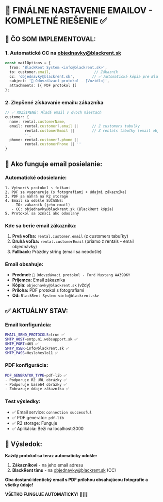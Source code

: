 # 📧 FINÁLNE NASTAVENIE EMAILOV - KOMPLETNÉ RIEŠENIE ✅

## 🎯 **ČO SOM IMPLEMENTOVAL:**

### 1. **Automatické CC na objednavky@blackrent.sk**
```typescript
const mailOptions = {
  from: 'BlackRent System <info@blackrent.sk>',
  to: customer.email,                    // Zákazník
  cc: 'objednavky@blackrent.sk',        // ✅ Automatická kópia pre BlackRent
  subject: '📄 Odovzdávací protokol - [Vozidlo]',
  attachments: [{ PDF protokol }]
};
```

### 2. **Zlepšené získavanie emailu zákazníka**
```typescript
// ✅ ROZŠÍRENÉ: Hľadá email v dvoch miestach
customer: {
  name: rental.customerName,
  email: rental.customer?.email ||      // Z customers tabuľky
         rental.customerEmail ||        // Z rentals tabuľky (email objednávky)
         '',
  phone: rental.customer?.phone || 
         rental.customerPhone || ''
}
```

## 📧 **Ako funguje email posielanie:**

### **Automatické odosielanie:**
```
1. Vytvoríš protokol s fotkami
2. PDF sa vygeneruje (s fotografiami + údajmi zákazníka)
3. PDF sa nahrá na R2 storage  
4. Email sa odošle SÚČASNE:
   - TO: zákazník (jeho email)
   - CC: objednavky@blackrent.sk (BlackRent kópia)
5. Protokol sa označí ako odoslaný
```

### **Kde sa berie email zákazníka:**
1. **Prvá voľba:** `rental.customer.email` (z customers tabuľky)
2. **Druhá voľba:** `rental.customerEmail` (priamo z rentals - email objednávky)
3. **Fallback:** Prázdny string (email sa neodošle)

### **Email obsahuje:**
- **Predmet:** `📄 Odovzdávací protokol - Ford Mustang AA399KY`
- **Príjemca:** Email zákazníka
- **Kópia:** `objednavky@blackrent.sk` (vždy)
- **Príloha:** PDF protokol s fotografiami
- **Od:** `BlackRent System <info@blackrent.sk>`

## ✅ **AKTUÁLNY STAV:**

### **Email konfigurácia:**
```bash
EMAIL_SEND_PROTOCOLS=true ✅
SMTP_HOST=smtp.m1.websupport.sk ✅
SMTP_PORT=465 ✅
SMTP_USER=info@blackrent.sk ✅
SMTP_PASS=Hesloheslo11 ✅
```

### **PDF konfigurácia:**
```bash
PDF_GENERATOR_TYPE=pdf-lib ✅
- Podporuje R2 URL obrázky ✅
- Podporuje base64 obrázky ✅
- Zobrazuje údaje zákazníka ✅
```

### **Test výsledky:**
- ✅ Email service: `connection successful`
- ✅ PDF generator: `pdf-lib` 
- ✅ R2 storage: Funguje
- ✅ Aplikácia: Beží na localhost:3000

## 🚀 **Výsledok:**

**Každý protokol sa teraz automaticky odošle:**
1. **Zákazníkovi** - na jeho email adresu
2. **BlackRent tímu** - na objednavky@blackrent.sk (CC)

**Oba dostanú identický email s PDF prílohou obsahujúcou fotografie a všetky údaje!**

**VŠETKO FUNGUJE AUTOMATICKY! 📧📸✅**
